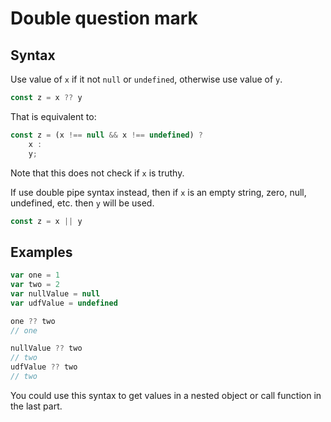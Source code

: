 # Double question mark

## Syntax

Use value of `x` if it not `null` or `undefined`, otherwise use value of `y`. 

```javascript
const z = x ?? y
```

That is equivalent to:

```javascript
const z = (x !== null && x !== undefined) ?
    x :
    y;
```

Note that this does not check if `x` is truthy.

If use double pipe syntax instead, then if `x` is an empty string, zero, null, undefined, etc. then `y` will be used.

```javascript
const z = x || y
```


## Examples

```javascript
var one = 1
var two = 2
var nullValue = null
var udfValue = undefined

one ?? two
// one

nullValue ?? two
// two
udfValue ?? two
// two
```

You could use this syntax to get values in a nested object or call function in the last part.
